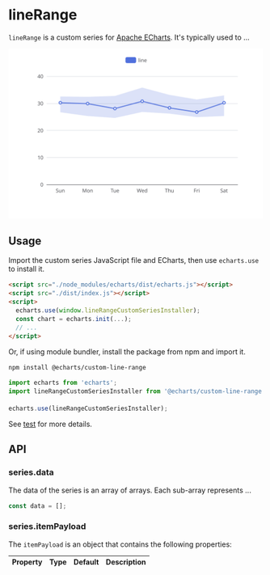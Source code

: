 # lineRange

`lineRange` is a custom series for [Apache ECharts](https://github.com/apache/echarts). It's typically used to ...

![lineRange](../../screenshots/lineRange.svg)

## Usage

Import the custom series JavaScript file and ECharts, then use `echarts.use` to install it.

```html
<script src="./node_modules/echarts/dist/echarts.js"></script>
<script src="./dist/index.js"></script>
<script>
  echarts.use(window.lineRangeCustomSeriesInstaller);
  const chart = echarts.init(...);
  // ...
</script>
```

Or, if using module bundler, install the package from npm and import it.

```bash
npm install @echarts/custom-line-range
```

```js
import echarts from 'echarts';
import lineRangeCustomSeriesInstaller from '@echarts/custom-line-range';

echarts.use(lineRangeCustomSeriesInstaller);
```

See [test](./test/index.html) for more details.

## API

### series.data

The data of the series is an array of arrays. Each sub-array represents ...

```js
const data = [];
```

### series.itemPayload

The `itemPayload` is an object that contains the following properties:

| Property | Type | Default | Description |
| -------- | ---- | ------- | ----------- |
